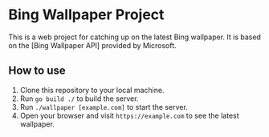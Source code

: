 Bing Wallpaper Project
========================================

This is a web project for catching up on the latest Bing wallpaper. 
It is based on the [Bing Wallpaper API] provided by Microsoft.

## How to use

1. Clone this repository to your local machine.
2. Run `go build ./` to build the server.
3. Run `./wallpaper [example.com]` to start the server.
4. Open your browser and visit `https://example.com` to see the latest wallpaper.

